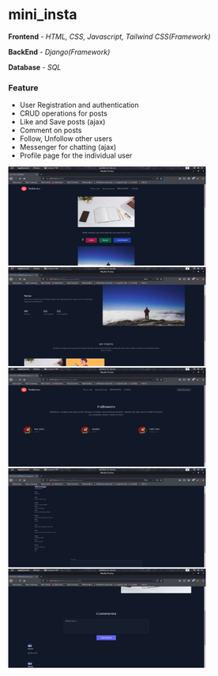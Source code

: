 # mini_insta
**Frontend** - *HTML, CSS, Javascript, Tailwind CSS(Framework)*

**BackEnd** - *Django(Framework)*

**Database** - *SQL*

### Feature
- User Registration and authentication
- CRUD operations for posts
- Like and Save posts (ajax)
- Comment on posts
- Follow, Unfollow other users
- Messenger for chatting (ajax)
- Profile page for the individual user


<img src="https://github.com/pycharm0422/mini_insta/blob/main/mini_insta_screenshot/Screenshot%20from%202022-10-23%2002-11-56.png" width="400" height="200">
<img src="https://github.com/pycharm0422/mini_insta/blob/main/mini_insta_screenshot/Screenshot%20from%202022-10-23%2002-00-56.png" width="400" height="200">
<img src="https://github.com/pycharm0422/mini_insta/blob/main/mini_insta_screenshot/Screenshot%20from%202022-10-23%2002-01-09.png" width="400" height="200">
<img src="https://github.com/pycharm0422/mini_insta/blob/main/mini_insta_screenshot/Screenshot%20from%202022-10-23%2002-03-29.png" width="400" height="200">
<img src="https://github.com/pycharm0422/mini_insta/blob/main/mini_insta_screenshot/Screenshot%20from%202022-10-23%2002-03-54.png" width="400" height="200">



